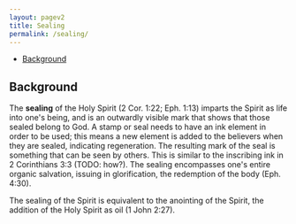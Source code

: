 ```yaml
---
layout: pagev2
title: Sealing
permalink: /sealing/
---
```

- [Background](#background)

## Background

The **sealing** of the Holy Spirit (2 Cor. 1:22; Eph. 1:13) imparts the Spirit as life into one's being, and is an outwardly visible mark that shows that those sealed belong to God. A stamp or seal needs to have an ink element in order to be used; this means a new element is added to the believers when they are sealed, indicating regeneration. The resulting mark of the seal is something that can be seen by others. This is similar to the inscribing ink in 2 Corinthians 3:3 (TODO: how?). The sealing encompasses one's entire organic salvation, issuing in glorification, the redemption of the body (Eph. 4:30).

The sealing of the Spirit is equivalent to the anointing of the Spirit, the addition of the Holy Spirit as oil (1 John 2:27).